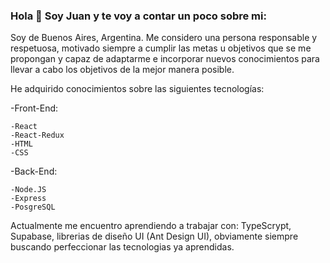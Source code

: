 ### Hola 👋 Soy Juan y te voy a contar un poco sobre mi:

Soy de Buenos Aires, Argentina. Me considero una persona responsable y respetuosa, motivado siempre a cumplir las metas u objetivos que se me propongan y capaz de adaptarme e incorporar nuevos conocimientos para llevar a cabo los objetivos de la mejor manera posible.

He adquirido conocimientos sobre las siguientes tecnologías:

  -Front-End:  
  
    -React    
    -React-Redux    
    -HTML    
    -CSS
    
  -Back-End:
  
    -Node.JS
    -Express
    -PosgreSQL
    
Actualmente me encuentro aprendiendo a trabajar con: TypeScrypt, Supabase, librerias de diseño UI (Ant Design UI), obviamente siempre buscando perfeccionar las tecnologias ya aprendidas.

<!--
**jmonzani/jmonzani** is a ✨ _special_ ✨ repository because its `README.md` (this file) appears on your GitHub profile.

Here are some ideas to get you started:

- 🔭 I’m currently working on ...
- 🌱 I’m currently learning ...
- 👯 I’m looking to collaborate on ...
- 🤔 I’m looking for help with ...
- 💬 Ask me about ...
- 📫 How to reach me: ...
- 😄 Pronouns: ...
- ⚡ Fun fact: ...
-->
